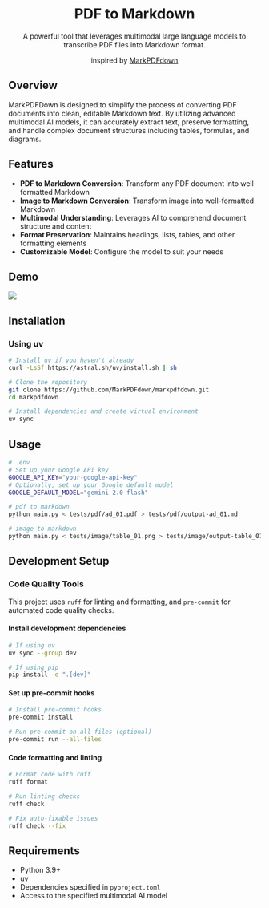 <div align="center">

   <h1>PDF to Markdown</h1>

   <p>A powerful tool that leverages multimodal large language models to transcribe PDF files into Markdown format.</p>

   <p>inspired by <a href="https://github.com/MarkPDFdown/markpdfdown">MarkPDFdown</a></p>

</div>

## Overview

MarkPDFDown is designed to simplify the process of converting PDF documents into clean, editable Markdown text. By utilizing advanced multimodal AI models, it can accurately extract text, preserve formatting, and handle complex document structures including tables, formulas, and diagrams.

## Features

- **PDF to Markdown Conversion**: Transform any PDF document into well-formatted Markdown
- **Image to Markdown Conversion**: Transform image into well-formatted Markdown
- **Multimodal Understanding**: Leverages AI to comprehend document structure and content
- **Format Preservation**: Maintains headings, lists, tables, and other formatting elements
- **Customizable Model**: Configure the model to suit your needs

## Demo

![](https://raw.githubusercontent.com/markpdfdown/markpdfdown/refs/heads/master/tests/demo_02.png)

## Installation

### Using uv

```bash
# Install uv if you haven't already
curl -LsSf https://astral.sh/uv/install.sh | sh

# Clone the repository
git clone https://github.com/MarkPDFdown/markpdfdown.git
cd markpdfdown

# Install dependencies and create virtual environment
uv sync
```

## Usage

```bash
# .env
# Set up your Google API key
GOOGLE_API_KEY="your-google-api-key"
# Optionally, set up your Google default model
GOOGLE_DEFAULT_MODEL="gemini-2.0-flash"

# pdf to markdown
python main.py < tests/pdf/ad_01.pdf > tests/pdf/output-ad_01.md

# image to markdown
python main.py < tests/image/table_01.png > tests/image/output-table_01.md
```

## Development Setup

### Code Quality Tools

This project uses `ruff` for linting and formatting, and `pre-commit` for automated code quality checks.

#### Install development dependencies

```bash
# If using uv
uv sync --group dev

# If using pip
pip install -e ".[dev]"
```

#### Set up pre-commit hooks

```bash
# Install pre-commit hooks
pre-commit install

# Run pre-commit on all files (optional)
pre-commit run --all-files
```

#### Code formatting and linting

```bash
# Format code with ruff
ruff format

# Run linting checks
ruff check

# Fix auto-fixable issues
ruff check --fix
```

## Requirements

- Python 3.9+
- [uv](https://astral.sh/uv/)
- Dependencies specified in `pyproject.toml`
- Access to the specified multimodal AI model
